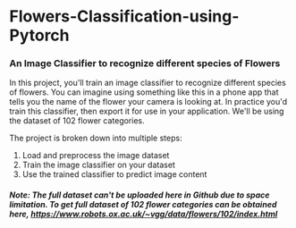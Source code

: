 # Flowers-Classification-using-Pytorch
### An Image Classifier to recognize different species of Flowers

In this project, you'll train an image classifier to recognize different species of flowers. You can imagine using something like this in a phone app that tells you the name of the flower your camera is looking at. In practice you'd train this classifier, then export it for use in your application. We'll be using the dataset of 102 flower categories.

The project is broken down into multiple steps:
1) Load and preprocess the image dataset
2) Train the image classifier on your dataset
3) Use the trained classifier to predict image content

##### Note: The full dataset can't be uploaded here in Github due to space limitation. To get full dataset of 102 flower categories can be obtained here, https://www.robots.ox.ac.uk/~vgg/data/flowers/102/index.html  
